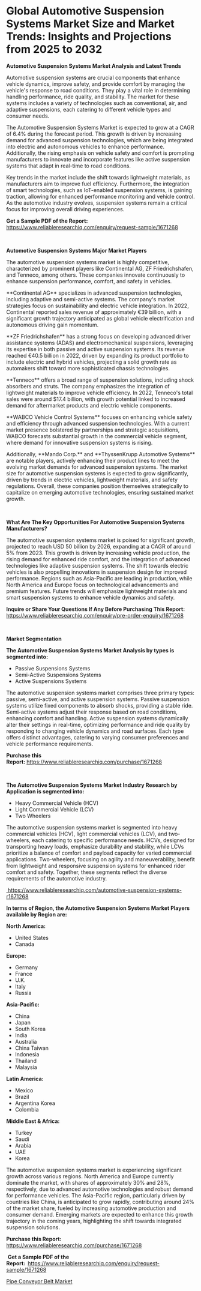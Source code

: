 <p><h1>Global Automotive Suspension Systems Market Size and Market Trends: Insights and Projections from 2025 to 2032</h1></p><p><strong>Automotive Suspension Systems Market Analysis and Latest Trends</strong></p>
<p><p>Automotive suspension systems are crucial components that enhance vehicle dynamics, improve safety, and provide comfort by managing the vehicle's response to road conditions. They play a vital role in determining handling performance, ride quality, and stability. The market for these systems includes a variety of technologies such as conventional, air, and adaptive suspensions, each catering to different vehicle types and consumer needs.</p><p>The Automotive Suspension Systems Market is expected to grow at a CAGR of 6.4% during the forecast period. This growth is driven by increasing demand for advanced suspension technologies, which are being integrated into electric and autonomous vehicles to enhance performance. Additionally, the rising emphasis on vehicle safety and comfort is prompting manufacturers to innovate and incorporate features like active suspension systems that adapt in real-time to road conditions.</p><p>Key trends in the market include the shift towards lightweight materials, as manufacturers aim to improve fuel efficiency. Furthermore, the integration of smart technologies, such as IoT-enabled suspension systems, is gaining traction, allowing for enhanced performance monitoring and vehicle control. As the automotive industry evolves, suspension systems remain a critical focus for improving overall driving experiences.</p></p>
<p><strong>Get a Sample PDF of the Report:&nbsp;</strong> <a href="https://www.reliableresearchiq.com/enquiry/request-sample/1671268?utm_campaign=3073&utm_medium=2&utm_source=Github&utm_content=ia&utm_term=25032025&utm_id=automotive-suspension-systems">https://www.reliableresearchiq.com/enquiry/request-sample/1671268</a></p>
<p>&nbsp;</p>
<p><strong>Automotive Suspension Systems Major Market Players</strong></p>
<p><p>The automotive suspension systems market is highly competitive, characterized by prominent players like Continental AG, ZF Friedrichshafen, and Tenneco, among others. These companies innovate continuously to enhance suspension performance, comfort, and safety in vehicles.</p><p>**Continental AG** specializes in advanced suspension technologies, including adaptive and semi-active systems. The company's market strategies focus on sustainability and electric vehicle integration. In 2022, Continental reported sales revenue of approximately €39 billion, with a significant growth trajectory anticipated as global vehicle electrification and autonomous driving gain momentum.</p><p>**ZF Friedrichshafen** has a strong focus on developing advanced driver assistance systems (ADAS) and electromechanical suspensions, leveraging its expertise in both passive and active suspension systems. Its revenue reached €40.5 billion in 2022, driven by expanding its product portfolio to include electric and hybrid vehicles, projecting a solid growth rate as automakers shift toward more sophisticated chassis technologies.</p><p>**Tenneco** offers a broad range of suspension solutions, including shock absorbers and struts. The company emphasizes the integration of lightweight materials to improve vehicle efficiency. In 2022, Tenneco's total sales were around $17.4 billion, with growth potential linked to increased demand for aftermarket products and electric vehicle components.</p><p>**WABCO Vehicle Control Systems** focuses on enhancing vehicle safety and efficiency through advanced suspension technologies. With a current market presence bolstered by partnerships and strategic acquisitions, WABCO forecasts substantial growth in the commercial vehicle segment, where demand for innovative suspension systems is rising.</p><p>Additionally, **Mando Corp.** and **ThyssenKrupp Automotive Systems** are notable players, actively enhancing their product lines to meet the evolving market demands for advanced suspension systems. The market size for automotive suspension systems is expected to grow significantly, driven by trends in electric vehicles, lightweight materials, and safety regulations. Overall, these companies position themselves strategically to capitalize on emerging automotive technologies, ensuring sustained market growth.</p></p>
<p>&nbsp;</p>
<p><strong>What Are The Key Opportunities For Automotive Suspension Systems Manufacturers?</strong></p>
<p><p>The automotive suspension systems market is poised for significant growth, projected to reach USD 50 billion by 2026, expanding at a CAGR of around 5% from 2023. This growth is driven by increasing vehicle production, the rising demand for enhanced ride comfort, and the integration of advanced technologies like adaptive suspension systems. The shift towards electric vehicles is also propelling innovations in suspension design for improved performance. Regions such as Asia-Pacific are leading in production, while North America and Europe focus on technological advancements and premium features. Future trends will emphasize lightweight materials and smart suspension systems to enhance vehicle dynamics and safety.</p></p>
<p><strong>Inquire or Share Your Questions If Any Before Purchasing This Report:</strong> <a href="https://www.reliableresearchiq.com/enquiry/pre-order-enquiry/1671268?utm_campaign=3073&utm_medium=2&utm_source=Github&utm_content=ia&utm_term=25032025&utm_id=automotive-suspension-systems">https://www.reliableresearchiq.com/enquiry/pre-order-enquiry/1671268</a></p>
<p>&nbsp;</p>
<p><strong>Market Segmentation</strong></p>
<p><strong>The Automotive Suspension Systems Market Analysis by types is segmented into:</strong></p>
<p><ul><li>Passive Suspensions Systems</li><li>Semi-Active Suspensions Systems</li><li>Active Suspensions Systems</li></ul></p>
<p><p>The automotive suspension systems market comprises three primary types: passive, semi-active, and active suspension systems. Passive suspension systems utilize fixed components to absorb shocks, providing a stable ride. Semi-active systems adjust their response based on road conditions, enhancing comfort and handling. Active suspension systems dynamically alter their settings in real-time, optimizing performance and ride quality by responding to changing vehicle dynamics and road surfaces. Each type offers distinct advantages, catering to varying consumer preferences and vehicle performance requirements.</p></p>
<p><strong>Purchase this Report:&nbsp;</strong><a href="https://www.reliableresearchiq.com/purchase/1671268?utm_campaign=3073&utm_medium=2&utm_source=Github&utm_content=ia&utm_term=25032025&utm_id=automotive-suspension-systems">https://www.reliableresearchiq.com/purchase/1671268</a></p>
<p>&nbsp;</p>
<p><strong>The Automotive Suspension Systems Market Industry Research by Application is segmented into:</strong></p>
<p><ul><li>Heavy Commercial Vehicle (HCV)</li><li>Light Commercial Vehicle (LCV)</li><li>Two Wheelers</li></ul></p>
<p><p>The automotive suspension systems market is segmented into heavy commercial vehicles (HCV), light commercial vehicles (LCV), and two-wheelers, each catering to specific performance needs. HCVs, designed for transporting heavy loads, emphasize durability and stability, while LCVs prioritize a balance of comfort and payload capacity for varied commercial applications. Two-wheelers, focusing on agility and maneuverability, benefit from lightweight and responsive suspension systems for enhanced rider comfort and safety. Together, these segments reflect the diverse requirements of the automotive industry.</p></p>
<p><a href="https://www.reliableresearchiq.com/automotive-suspension-systems-r1671268?utm_campaign=3073&utm_medium=2&utm_source=Github&utm_content=ia&utm_term=25032025&utm_id=automotive-suspension-systems">&nbsp;https://www.reliableresearchiq.com/automotive-suspension-systems-r1671268</a></p>
<p><strong>In terms of Region, the Automotive Suspension Systems Market Players available by Region are:</strong></p>
<p>
    <p> <strong> North America: </strong>
        <ul>
            <li>United States</li>
            <li>Canada</li>
        </ul>
        </p> 
    <p> <strong> Europe: </strong>
        <ul>
            <li>Germany</li>
            <li>France</li>
            <li>U.K.</li>
            <li>Italy</li>
            <li>Russia</li>
        </ul>
        </p> 
    <p> <strong> Asia-Pacific: </strong>
        <ul>
            <li>China</li>
            <li>Japan</li>
            <li>South Korea</li>
            <li>India</li>
            <li>Australia</li>
            <li>China Taiwan</li>
            <li>Indonesia</li>
            <li>Thailand</li>
            <li>Malaysia</li>
        </ul>
        </p> 
    <p> <strong> Latin America: </strong>
        <ul>
            <li>Mexico</li>
            <li>Brazil</li>
            <li>Argentina Korea</li>
            <li>Colombia</li>
        </ul>
        </p> 
    <p> <strong> Middle East & Africa: </strong>
        <ul>
            <li>Turkey</li>
            <li>Saudi</li>
            <li>Arabia</li>
            <li>UAE</li>
            <li>Korea</li>
        </ul>
    </p>
    </p>
<p><p>The automotive suspension systems market is experiencing significant growth across various regions. North America and Europe currently dominate the market, with shares of approximately 30% and 28%, respectively, due to advanced automotive technologies and robust demand for performance vehicles. The Asia-Pacific region, particularly driven by countries like China, is anticipated to grow rapidly, contributing around 24% of the market share, fueled by increasing automotive production and consumer demand. Emerging markets are expected to enhance this growth trajectory in the coming years, highlighting the shift towards integrated suspension solutions.</p></p>
<p><strong>Purchase this Report: </strong><a href="https://www.reliableresearchiq.com/purchase/1671268?utm_campaign=3073&utm_medium=2&utm_source=Github&utm_content=ia&utm_term=25032025&utm_id=automotive-suspension-systems">https://www.reliableresearchiq.com/purchase/1671268</a></p>
<p>&nbsp;<strong>Get a Sample PDF of the Report:&nbsp;&nbsp;</strong><a href="https://www.reliableresearchiq.com/enquiry/request-sample/1671268?utm_campaign=3073&utm_medium=2&utm_source=Github&utm_content=ia&utm_term=25032025&utm_id=automotive-suspension-systems">https://www.reliableresearchiq.com/enquiry/request-sample/1671268</a></p>
<p><strong></strong></p>
<p><p><a href="https://github.com/guleealhani/Market-Research-Report-List-1/blob/main/pipe-conveyor-belt-market.md?utm_campaign=3073&utm_medium=2&utm_source=Github&utm_content=ia&utm_term=25032025&utm_id=automotive-suspension-systems">Pipe Conveyor Belt Market</a></p></p>